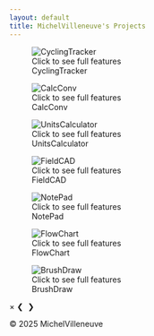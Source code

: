 ```yaml
---
layout: default
title: MichelVilleneuve's Projects
---
```

<link rel="stylesheet" href="/assets/css/style.css">

<div class="site-header">
  <!-- Optional logo or title -->
</div>

<div class="gallery-container">

  <!-- CyclingTracker -->
  <figure class="gallery-item">
    <div class="img-container" onclick="openLightbox('cycling',0)" onmouseover="this.classList.add('hovered')" onmouseout="this.classList.remove('hovered')">
      <img src="Images/CyclingTracker.png" alt="CyclingTracker">
      <div class="click-instruction">Click to see full features</div>
    </div>
    <figcaption>CyclingTracker</figcaption>
  </figure>

  <!-- CalcConv -->
  <figure class="gallery-item">
    <div class="img-container" onclick="openLightbox('calcconv',0)" onmouseover="this.classList.add('hovered')" onmouseout="this.classList.remove('hovered')">
      <img src="Images/CalcConv.jpg" alt="CalcConv">
      <div class="click-instruction">Click to see full features</div>
    </div>
    <figcaption>CalcConv</figcaption>
  </figure>

  <!-- UnitsCalculator -->
  <figure class="gallery-item">
    <div class="img-container" onclick="openLightbox('unitscalculator',0)" onmouseover="this.classList.add('hovered')" onmouseout="this.classList.remove('hovered')">
      <img src="Images/UnitsCalculator.jpg" alt="UnitsCalculator">
      <div class="click-instruction">Click to see full features</div>
    </div>
    <figcaption>UnitsCalculator</figcaption>
  </figure>

  <!-- FieldCAD -->
  <figure class="gallery-item">
    <div class="img-container" onclick="openLightbox('fieldcad',0)" onmouseover="this.classList.add('hovered')" onmouseout="this.classList.remove('hovered')">
      <img src="Images/FieldCAD.jpg" alt="FieldCAD">
      <div class="click-instruction">Click to see full features</div>
    </div>
    <figcaption>FieldCAD</figcaption>
  </figure>

  <!-- NotePad -->
  <figure class="gallery-item">
    <div class="img-container" onclick="openLightbox('notepad',0)" onmouseover="this.classList.add('hovered')" onmouseout="this.classList.remove('hovered')">
      <img src="Images/NotePad.jpg" alt="NotePad">
      <div class="click-instruction">Click to see full features</div>
    </div>
    <figcaption>NotePad</figcaption>
  </figure>

  <!-- FlowChart -->
  <figure class="gallery-item">
    <div class="img-container" onclick="openLightbox('flowchart',0)" onmouseover="this.classList.add('hovered')" onmouseout="this.classList.remove('hovered')">
      <img src="Images/FlowChart.jpg" alt="FlowChart">
      <div class="click-instruction">Click to see full features</div>
    </div>
    <figcaption>FlowChart</figcaption>
  </figure>

  <!-- BrushDraw -->
  <figure class="gallery-item">
    <div class="img-container" onclick="openLightbox('brushdraw',0)" onmouseover="this.classList.add('hovered')" onmouseout="this.classList.remove('hovered')">
      <img src="Images/BrushDraw.png" alt="BrushDraw">
      <div class="click-instruction">Click to see full features</div>
    </div>
    <figcaption>BrushDraw</figcaption>
  </figure>

</div>

<!-- Lightbox -->
<div id="lightbox">
  <span id="close" onclick="closeLightbox()">&times;</span>
  <span id="prev" class="lightbox-nav" onclick="prevSlide(event)">&#10094;</span>
  <img id="lightbox-img" src="">
  <span id="next" class="lightbox-nav" onclick="nextSlide(event)">&#10095;</span>
  <div id="features-box"></div>
</div>

<footer>
  <p>&copy; 2025 MichelVilleneuve</p>
</footer>

<script src="/assets/js/lightbox.js"></script>
